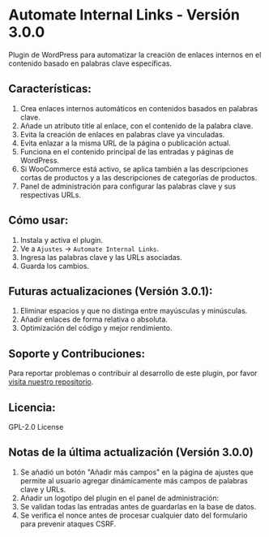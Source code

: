# Automate Internal Links - Versión 3.0.0

Plugin de WordPress para automatizar la creación de enlaces internos en el contenido basado en palabras clave específicas.

## Características:

1. Crea enlaces internos automáticos en contenidos basados en palabras clave.
2. Añade un atributo title al enlace, con el contenido de la palabra clave.
3. Evita la creación de enlaces en palabras clave ya vinculadas.
4. Evita enlazar a la misma URL de la página o publicación actual.
5. Funciona en el contenido principal de las entradas y páginas de WordPress.
6. Si WooCommerce está activo, se aplica también a las descripciones cortas de productos y a las descripciones de categorías de productos.
7. Panel de administración para configurar las palabras clave y sus respectivas URLs.

## Cómo usar:

1. Instala y activa el plugin.
2. Ve a `Ajustes` -> `Automate Internal Links`.
3. Ingresa las palabras clave y las URLs asociadas.
4. Guarda los cambios.

## Futuras actualizaciones (Versión 3.0.1):

1. Eliminar espacios y que no distinga entre mayúsculas y minúsculas.
2. Añadir enlaces de forma relativa o absoluta.
3. Optimización del código y mejor rendimiento.

## Soporte y Contribuciones:

Para reportar problemas o contribuir al desarrollo de este plugin, por favor [visita nuestro repositorio](#).

## Licencia:

GPL-2.0 License

## Notas de la última actualización (Versión 3.0.0)
1. Se añadió un botón "Añadir más campos" en la página de ajustes que permite al usuario agregar dinámicamente más campos de palabras clave y URLs.
2. Añadir un logotipo del plugin en el panel de administración:
3. Se validan todas las entradas antes de guardarlas en la base de datos.
4. Se verifica el nonce antes de procesar cualquier dato del formulario para prevenir ataques CSRF.

